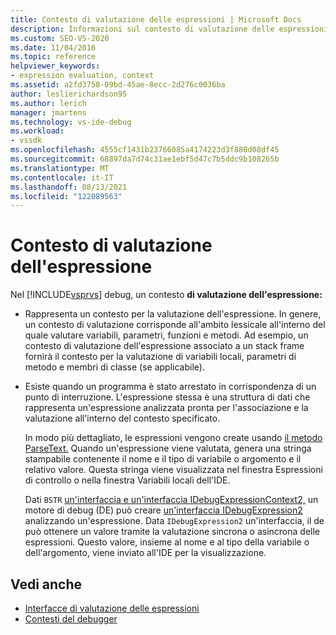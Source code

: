 ```yaml
---
title: Contesto di valutazione delle espressioni | Microsoft Docs
description: Informazioni sul contesto di valutazione delle espressioni, che rappresenta un contesto per la valutazione delle espressioni ed esiste quando un programma è stato arrestato in corrispondenza di un punto di interruzione.
ms.custom: SEO-VS-2020
ms.date: 11/04/2016
ms.topic: reference
helpviewer_keywords:
- expression evaluation, context
ms.assetid: a2fd3758-09bd-45ae-8ecc-2d276c0036ba
author: leslierichardson95
ms.author: lerich
manager: jmartens
ms.technology: vs-ide-debug
ms.workload:
- vssdk
ms.openlocfilehash: 4555cf1431b23766085a4174223d3f880d08df45
ms.sourcegitcommit: 68897da7d74c31ae1ebf5d47c7b5ddc9b108265b
ms.translationtype: MT
ms.contentlocale: it-IT
ms.lasthandoff: 08/13/2021
ms.locfileid: "122089563"
---
```

# <a name="expression-evaluation-context"></a>Contesto di valutazione dell'espressione
Nel [!INCLUDE[vsprvs](../../code-quality/includes/vsprvs_md.md)] debug, un contesto **di valutazione dell'espressione:**

- Rappresenta un contesto per la valutazione dell'espressione. In genere, un contesto di valutazione corrisponde all'ambito lessicale all'interno del quale valutare variabili, parametri, funzioni e metodi. Ad esempio, un contesto di valutazione dell'espressione associato a un stack frame fornirà il contesto per la valutazione di variabili locali, parametri di metodo e membri di classe (se applicabile).

- Esiste quando un programma è stato arrestato in corrispondenza di un punto di interruzione. L'espressione stessa è una struttura di dati che rappresenta un'espressione analizzata pronta per l'associazione e la valutazione all'interno del contesto specificato.

     In modo più dettagliato, le espressioni vengono create usando [il metodo ParseText.](../../extensibility/debugger/reference/idebugexpressioncontext2-parsetext.md) Quando un'espressione viene valutata, genera una stringa stampabile contenente il nome e il tipo di variabile o argomento e il relativo valore. Questa stringa viene visualizzata nel finestra Espressioni di controllo o nella finestra Variabili locali dell'IDE.

     Dati `BSTR` [un'interfaccia e un'interfaccia IDebugExpressionContext2,](../../extensibility/debugger/reference/idebugexpressioncontext2.md) un motore di debug (DE) può creare [un'interfaccia IDebugExpression2](../../extensibility/debugger/reference/idebugexpression2.md) analizzando un'espressione. Data `IDebugExpression2` un'interfaccia, il de può ottenere un valore tramite la valutazione sincrona o asincrona delle espressioni. Questo valore, insieme al nome e al tipo della variabile o dell'argomento, viene inviato all'IDE per la visualizzazione.

## <a name="see-also"></a>Vedi anche
- [Interfacce di valutazione delle espressioni](../../extensibility/debugger/reference/expression-evaluation-interfaces.md)
- [Contesti del debugger](../../extensibility/debugger/debugger-contexts.md)

